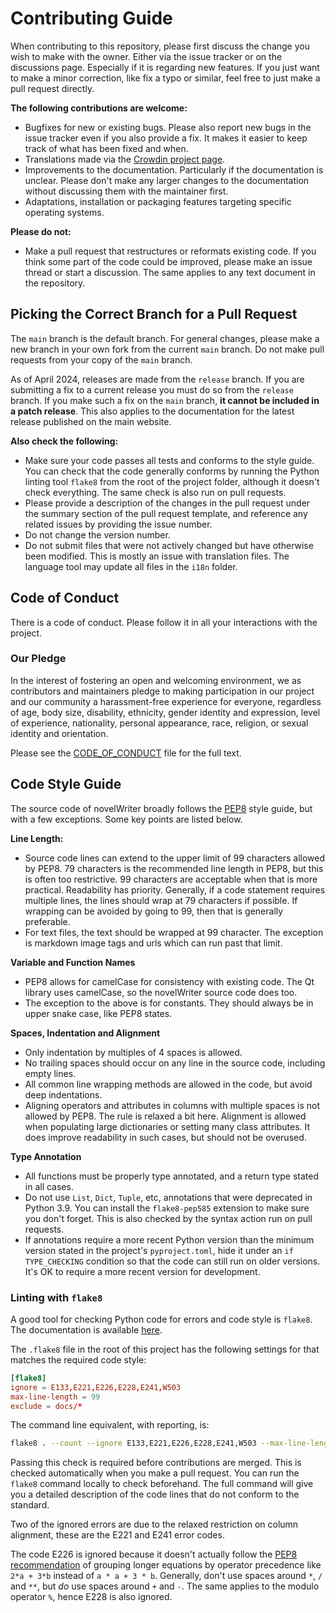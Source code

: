 # Contributing Guide

When contributing to this repository, please first discuss the change you wish to make with the
owner. Either via the issue tracker or on the discussions page. Especially if it is regarding new
features. If you just want to make a minor correction, like fix a typo or similar, feel free to
just make a pull request directly.

**The following contributions are welcome:**

* Bugfixes for new or existing bugs. Please also report new bugs in the issue tracker even if you
  also provide a fix. It makes it easier to keep track of what has been fixed and when.
* Translations made via the [Crowdin project page](https://crowdin.com/project/novelwriter).
* Improvements to the documentation. Particularly if the documentation is unclear. Please don't
  make any larger changes to the documentation without discussing them with the maintainer first.
* Adaptations, installation or packaging features targeting specific operating systems.

**Please do not:**

* Make a pull request that restructures or reformats existing code. If you think some part of the
  code could be improved, please make an issue thread or start a discussion. The same applies to
  any text document in the repository.

## Picking the Correct Branch for a Pull Request

The `main` branch is the default branch. For general changes, please make a new branch in your own
fork from the current `main` branch. Do not make pull requests from your copy of the `main` branch.

As of April 2024, releases are made from the `release` branch. If you are submitting a fix to a
current release you must do so from the `release` branch. If you make such a fix on the `main`
branch, **it cannot be included in a patch release**. This also applies to the documentation for
the latest release published on the main website.

**Also check the following:**

* Make sure your code passes all tests and conforms to the style guide. You can check that the
  code generally conforms by running the Python linting tool `flake8` from the root of the project
  folder, although it doesn't check everything. The same check is also run on pull requests.
* Please provide a description of the changes in the pull request under the summary section of the
  pull request template, and reference any related issues by providing the issue number.
* Do not change the version number.
* Do not submit files that were not actively changed but have otherwise been modified. This is
  mostly an issue with translation files. The language tool may update all files in the `i18n`
  folder.

## Code of Conduct

There is a code of conduct. Please follow it in all your interactions with the project.

### Our Pledge

In the interest of fostering an open and welcoming environment, we as contributors and maintainers
pledge to making participation in our project and our community a harassment-free experience for
everyone, regardless of age, body size, disability, ethnicity, gender identity and expression,
level of experience, nationality, personal appearance, race, religion, or sexual identity and
orientation.

Please see the [CODE_OF_CONDUCT](CODE_OF_CONDUCT.md) file for the full text.

## Code Style Guide

The source code of novelWriter broadly follows the [PEP8](https://www.python.org/dev/peps/pep-0008)
style guide, but with a few exceptions. Some key points are listed below.

**Line Length:**

* Source code lines can extend to the upper limit of 99 characters allowed by PEP8. 79 characters
  is the recommended line length in PEP8, but this is often too restrictive. 99 characters are
  acceptable when that is more practical. Readability has priority. Generally, if a code statement
  requires multiple lines, the lines should wrap at 79 characters if possible. If wrapping can be
  avoided by going to 99, then that is generally preferable.
* For text files, the text should be wrapped at 99 character. The exception is markdown image tags
  and urls which can run past that limit.

**Variable and Function Names**

* PEP8 allows for camelCase for consistency with existing code. The Qt library uses camelCase, so
  the novelWriter source code does too.
* The exception to the above is for constants. They should always be in upper snake case, like PEP8
  states.

**Spaces, Indentation and Alignment**

* Only indentation by multiples of 4 spaces is allowed.
* No trailing spaces should occur on any line in the source code, including empty lines.
* All common line wrapping methods are allowed in the code, but avoid deep indentations.
* Aligning operators and attributes in columns with multiple spaces is not allowed by PEP8. The
  rule is relaxed a bit here. Alignment is allowed when populating large dictionaries or setting
  many class attributes. It does improve readability in such cases, but should not be overused.

**Type Annotation**

* All functions must be properly type annotated, and a return type stated in all cases.
* Do not use `List`, `Dict`, `Tuple`, etc, annotations that were deprecated in Python 3.9. You can
  install the `flake8-pep585` extension to make sure you don't forget. This is also checked by the
  syntax action run on pull requests.
* If annotations require a more recent Python version than the minimum version stated in the
  project's `pyproject.toml`, hide it under an `if TYPE_CHECKING` condition so that the code can
  still run on older versions. It's OK to require a more recent version for development.

### Linting with `flake8`

A good tool for checking Python code for errors and code style is `flake8`. The documentation is
available [here](https://flake8.pycqa.org/en/latest/).

The `.flake8` file in the root of this project has the following settings for that matches the
required code style:

```conf
[flake8]
ignore = E133,E221,E226,E228,E241,W503
max-line-length = 99
exclude = docs/*
```

The command line equivalent, with reporting, is:
```bash
flake8 . --count --ignore E133,E221,E226,E228,E241,W503 --max-line-length=99 --show-source --statistics
```

Passing this check is required before contributions are merged. This is checked automatically when
you make a pull request. You can run the `flake8` command locally to check beforehand. The full
command will give you a detailed description of the code lines that do not conform to the standard.

Two of the ignored errors are due to the relaxed restriction on column alignment, these are the
E221 and E241 error codes.

The code E226 is ignored because it doesn't actually follow the
[PEP8 recommendation](https://www.python.org/dev/peps/pep-0008/#other-recommendations)
of grouping longer equations by operator precedence like `2*a + 3*b` instead of `a * a + 3 * b`.
Generally, don't use spaces around `*`, `/` and `**`, but _do_ use spaces around `+` and `-`.
The same applies to the modulo operator `%`, hence E228 is also ignored.
